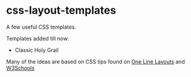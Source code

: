 # css-layout-templates
A few useful CSS templates.

Templates added till now:
<ul>
  <li>Classic Holy Grail</li>
</ul>

Many of the ideas are based on CSS tips found on <a href="https://1linelayouts.glitch.me">One Line Layouts</a> and <a href="https://www.w3schools.com/css/css_templates.asp">W3Schools</a>
